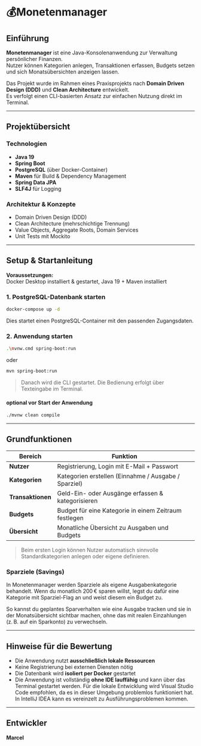 # 💰Monetenmanager

## Einführung

**Monetenmanager** ist eine Java-Konsolenanwendung zur Verwaltung persönlicher Finanzen.  
Nutzer können Kategorien anlegen, Transaktionen erfassen, Budgets setzen und sich Monatsübersichten anzeigen lassen.

Das Projekt wurde im Rahmen eines Praxisprojekts nach **Domain Driven Design (DDD)** und **Clean Architecture** entwickelt.  
Es verfolgt einen CLI-basierten Ansatz zur einfachen Nutzung direkt im Terminal.

---

## Projektübersicht

### Technologien

- **Java 19**
- **Spring Boot**
- **PostgreSQL** (über Docker-Container)
- **Maven** für Build & Dependency Management
- **Spring Data JPA**
- **SLF4J** für Logging

### Architektur & Konzepte

- Domain Driven Design (DDD)
- Clean Architecture (mehrschichtige Trennung)
- Value Objects, Aggregate Roots, Domain Services
- Unit Tests mit Mockito

---

## Setup & Startanleitung

**Voraussetzungen:**  
Docker Desktop installiert & gestartet, Java 19 + Maven installiert

### 1. PostgreSQL-Datenbank starten

```bash
docker-compose up -d
```

Dies startet einen PostgreSQL-Container mit den passenden Zugangsdaten.

### 2. Anwendung starten

```bash
.\mvnw.cmd spring-boot:run
```
oder

```bash
mvn spring-boot:run
```

>Danach wird die CLI gestartet. Die Bedienung erfolgt über Texteingabe im Terminal.

#### optional vor Start der Anwendung

```bash
./mvnw clean compile
```

---

## Grundfunktionen

| Bereich          | Funktion                                                |
|------------------|---------------------------------------------------------|
| **Nutzer**       | Registrierung, Login mit E-Mail + Passwort              |
| **Kategorien**   | Kategorien erstellen (Einnahme / Ausgabe / Sparziel)    |
| **Transaktionen**| Geld-Ein- oder Ausgänge erfassen & kategorisieren       |
| **Budgets**      | Budget für eine Kategorie in einem Zeitraum festlegen   |
| **Übersicht**    | Monatliche Übersicht zu Ausgaben und Budgets            |

> Beim ersten Login können Nutzer automatisch sinnvolle Standardkategorien anlegen oder eigene definieren.

### Sparziele (Savings)
In Monetenmanager werden Sparziele als eigene Ausgabenkategorie behandelt. Wenn du monatlich 200 € sparen willst, legst du dafür eine Kategorie mit Sparziel-Flag an und weist diesem ein Budget zu.

So kannst du geplantes Sparverhalten wie eine Ausgabe tracken und sie in der Monatsübersicht sichtbar machen, ohne das mit realen Einzahlungen (z. B. auf ein Sparkonto) zu verwechseln.

---

## Hinweise für die Bewertung

- Die Anwendung nutzt **ausschließlich lokale Ressourcen**
- Keine Registrierung bei externen Diensten nötig
- Die Datenbank wird **isoliert per Docker** gestartet
- Die Anwendung ist vollständig **ohne IDE lauffähig** und kann über das Terminal gestartet werden. Für die lokale Entwicklung wird Visual Studio Code empfohlen, da es in dieser Umgebung problemlos funktioniert hat. In IntelliJ IDEA kann es vereinzelt zu Ausführungsproblemen kommen.

---

## Entwickler

**Marcel**
